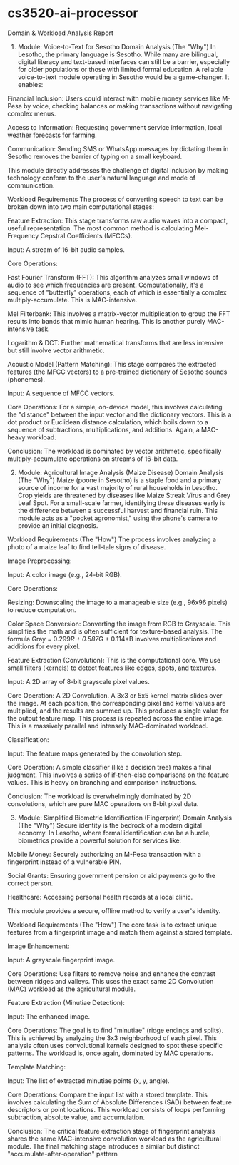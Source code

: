# cs3520-ai-processor
 Domain & Workload Analysis Report
1. Module: Voice-to-Text for Sesotho
Domain Analysis (The "Why")
In Lesotho, the primary language is Sesotho. While many are bilingual, digital literacy and text-based interfaces can still be a barrier, especially for older populations or those with limited formal education. A reliable voice-to-text module operating in Sesotho would be a game-changer. It enables:

Financial Inclusion: Users could interact with mobile money services like M-Pesa by voice, checking balances or making transactions without navigating complex menus.

Access to Information: Requesting government service information, local weather forecasts for farming.

Communication: Sending SMS or WhatsApp messages by dictating them in Sesotho removes the barrier of typing on a small keyboard.

This module directly addresses the challenge of digital inclusion by making technology conform to the user's natural language and mode of communication.

Workload Requirements
The process of converting speech to text can be broken down into two main computational stages:

Feature Extraction: This stage transforms raw audio waves into a compact, useful representation. The most common method is calculating Mel-Frequency Cepstral Coefficients (MFCCs).

Input: A stream of 16-bit audio samples.

Core Operations:

Fast Fourier Transform (FFT): This algorithm analyzes small windows of audio to see which frequencies are present. Computationally, it's a sequence of "butterfly" operations, each of which is essentially a complex multiply-accumulate. This is MAC-intensive.

Mel Filterbank: This involves a matrix-vector multiplication to group the FFT results into bands that mimic human hearing. This is another purely MAC-intensive task.

Logarithm & DCT: Further mathematical transforms that are less intensive but still involve vector arithmetic.

Acoustic Model (Pattern Matching): This stage compares the extracted features (the MFCC vectors) to a pre-trained dictionary of Sesotho sounds (phonemes).

Input: A sequence of MFCC vectors.

Core Operations: For a simple, on-device model, this involves calculating the "distance" between the input vector and the dictionary vectors. This is a dot product or Euclidean distance calculation, which boils down to a sequence of subtractions, multiplications, and additions. Again, a MAC-heavy workload.

Conclusion: The workload is dominated by vector arithmetic, specifically multiply-accumulate operations on streams of 16-bit data.

2. Module: Agricultural Image Analysis (Maize Disease)
Domain Analysis (The "Why")
Maize (poone in Sesotho) is a staple food and a primary source of income for a vast majority of rural households in Lesotho. Crop yields are threatened by diseases like Maize Streak Virus and Grey Leaf Spot. For a small-scale farmer, identifying these diseases early is the difference between a successful harvest and financial ruin. This module acts as a "pocket agronomist," using the phone's camera to provide an initial diagnosis.

Workload Requirements (The "How")
The process involves analyzing a photo of a maize leaf to find tell-tale signs of disease.

Image Preprocessing:

Input: A color image (e.g., 24-bit RGB).

Core Operations:

Resizing: Downscaling the image to a manageable size (e.g., 96x96 pixels) to reduce computation.

Color Space Conversion: Converting the image from RGB to Grayscale. This simplifies the math and is often sufficient for texture-based analysis. The formula Gray = 0.299*R + 0.587*G + 0.114*B involves multiplications and additions for every pixel.

Feature Extraction (Convolution): This is the computational core. We use small filters (kernels) to detect features like edges, spots, and textures.

Input: A 2D array of 8-bit grayscale pixel values.

Core Operation: A 2D Convolution. A 3x3 or 5x5 kernel matrix slides over the image. At each position, the corresponding pixel and kernel values are multiplied, and the results are summed up. This produces a single value for the output feature map. This process is repeated across the entire image. This is a massively parallel and intensely MAC-dominated workload.

Classification:

Input: The feature maps generated by the convolution step.

Core Operation: A simple classifier (like a decision tree) makes a final judgment. This involves a series of if-then-else comparisons on the feature values. This is heavy on branching and comparison instructions.

Conclusion: The workload is overwhelmingly dominated by 2D convolutions, which are pure MAC operations on 8-bit pixel data.

3. Module: Simplified Biometric Identification (Fingerprint)
Domain Analysis (The "Why")
Secure identity is the bedrock of a modern digital economy. In Lesotho, where formal identification can be a hurdle, biometrics provide a powerful solution for services like:

Mobile Money: Securely authorizing an M-Pesa transaction with a fingerprint instead of a vulnerable PIN.

Social Grants: Ensuring government pension or aid payments go to the correct person.

Healthcare: Accessing personal health records at a local clinic.

This module provides a secure, offline method to verify a user's identity.

Workload Requirements (The "How")
The core task is to extract unique features from a fingerprint image and match them against a stored template.

Image Enhancement:

Input: A grayscale fingerprint image.

Core Operations: Use filters to remove noise and enhance the contrast between ridges and valleys. This uses the exact same 2D Convolution (MAC) workload as the agricultural module.

Feature Extraction (Minutiae Detection):

Input: The enhanced image.

Core Operations: The goal is to find "minutiae" (ridge endings and splits). This is achieved by analyzing the 3x3 neighborhood of each pixel. This analysis often uses convolutional kernels designed to spot these specific patterns. The workload is, once again, dominated by MAC operations.

Template Matching:

Input: The list of extracted minutiae points (x, y, angle).

Core Operations: Compare the input list with a stored template. This involves calculating the Sum of Absolute Differences (SAD) between feature descriptors or point locations. This workload consists of loops performing subtraction, absolute value, and accumulation.

Conclusion: The critical feature extraction stage of fingerprint analysis shares the same MAC-intensive convolution workload as the agricultural module. The final matching stage introduces a similar but distinct "accumulate-after-operation" pattern
